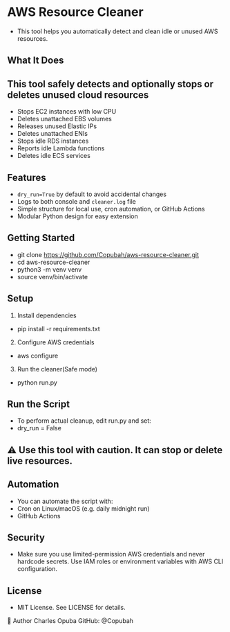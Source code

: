 # AWS Resource Cleaner
- This tool helps you automatically detect and clean idle or unused AWS resources.

## What It Does
## This tool safely detects and optionally stops or deletes unused cloud resources
- Stops EC2 instances with low CPU
- Deletes unattached EBS volumes
- Releases unused Elastic IPs
- Deletes unattached ENIs
- Stops idle RDS instances
- Reports idle Lambda functions
- Deletes idle ECS services


## Features

- `dry_run=True` by default to avoid accidental changes
- Logs to both console and `cleaner.log` file
- Simple structure for local use, cron automation, or GitHub Actions
- Modular Python design for easy extension



##  Getting Started
- git clone https://github.com/Copubah/aws-resource-cleaner.git
- cd aws-resource-cleaner
- python3 -m venv venv
- source venv/bin/activate


## Setup
1. Install dependencies
- pip install -r requirements.txt

2. Configure AWS credentials
- aws configure

3. Run the cleaner(Safe mode)
- python run.py


## Run the Script
- To perform actual cleanup, edit run.py and set: 
- dry_run = False

## ⚠️ Use this tool with caution. It can stop or delete live resources.


## Automation
- You can automate the script with:
- Cron on Linux/macOS (e.g. daily midnight run)
- GitHub Actions 

## Security
- Make sure you use limited-permission AWS credentials and never hardcode secrets. Use IAM roles or environment variables with AWS CLI configuration.


## License
- MIT License. See LICENSE for details.


👤 Author
Charles Opuba
GitHub: @Copubah




